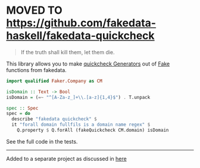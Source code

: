 # MOVED TO https://github.com/fakedata-haskell/fakedata-quickcheck

> If the truth shall kill them, let them die.

This library allows you to make [quickcheck Generators](https://hackage.haskell.org/package/QuickCheck-2.14.1/docs/Test-QuickCheck-Gen.html#t:Gen)
out of [Fake](https://hackage.haskell.org/package/fakedata-0.8.0/docs/Faker.html#t:Fake) functions from fakedata.


```haskell
import qualified Faker.Company as CM

isDomain :: Text -> Bool
isDomain = (=~ "^[A-Za-z_]+\\.[a-z]{1,4}$") . T.unpack

spec :: Spec
spec = do
  describe "fakedata quickcheck" $
  it "forall domain fullfils is a domain name regex" $
    Q.property $ Q.forAll (fakeQuickcheck CM.domain) isDomain
```

See the full code in the tests.

---

Added to a separate project as discussed in [here](https://github.com/psibi/fakedata/pull/27)
